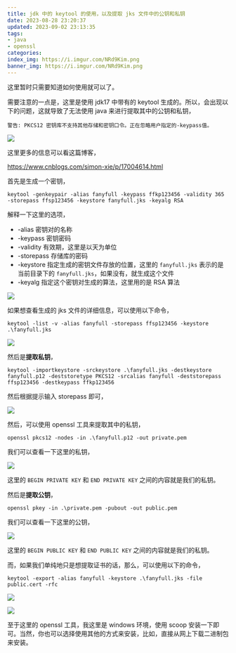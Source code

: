 ```yaml
---
title: jdk 中的 keytool 的使用，以及提取 jks 文件中的公钥和私钥
date: 2023-08-28 23:20:37
updated: 2023-09-02 23:13:35
tags:
- java
- openssl
categories:
index_img: https://i.imgur.com/NRd9Kim.png
banner_img: https://i.imgur.com/NRd9Kim.png
---
```


这里暂时只需要知道如何使用就可以了。

需要注意的一点是，这里是使用 jdk17 中带有的 keytool 生成的。所以，会出现以下的问题，这就导致了无法使用 java 来进行提取其中的公钥和私钥，

```shell
警告: PKCS12 密钥库不支持其他存储和密钥口令。正在忽略用户指定的-keypass值。
```

![](https://i.imgur.com/qkJdJi4.png)

这里更多的信息可以看这篇博客，

<https://www.cnblogs.com/simon-xie/p/17004614.html>

首先是生成一个密钥，

```shell
keytool -genkeypair -alias fanyfull -keypass ffkp123456 -validity 365 -storepass ffsp123456 -keystore fanyfull.jks -keyalg RSA
```

解释一下这里的选项，

- -alias 密钥对的名称
- -keypass 密钥密码
- -validity 有效期，这里是以天为单位
- -storepass 存储库的密码
- -keystore 指定生成的密钥文件存放的位置，这里的 `fanyfull.jks` 表示的是当前目录下的 `fanyfull.jks`，如果没有，就生成这个文件
- -keyalg 指定这个密钥对生成的算法，这里用的是 RSA 算法

![](https://i.imgur.com/VTrCi70.png)

如果想查看生成的 jks 文件的详细信息，可以使用以下命令，

```shell
keytool -list -v -alias fanyfull -storepass ffsp123456 -keystore .\fanyfull.jks
```

![](https://i.imgur.com/1o4lQ2y.png)

然后是**提取私钥**，

```shell
keytool -importkeystore -srckeystore .\fanyfull.jks -destkeystore fanyfull.p12 -deststoretype PKCS12 -srcalias fanyfull -deststorepass ffsp123456 -destkeypass ffkp123456
```

然后根据提示输入 storepass 即可，

![](https://i.imgur.com/Bxf0Nqs.png)

然后，可以使用 openssl 工具来提取其中的私钥，

```shell
openssl pkcs12 -nodes -in .\fanyfull.p12 -out private.pem
```

我们可以查看一下这里的私钥，

![](https://i.imgur.com/iHmEnD6.png)

这里的 `BEGIN PRIVATE KEY` 和 `END PRIVATE KEY` 之间的内容就是我们的私钥。

然后是**提取公钥**，

```shell
openssl pkey -in .\private.pem -pubout -out public.pem
```

我们可以查看一下这里的公钥，

![](https://i.imgur.com/b8aO9q3.png)

这里的 `BEGIN PUBLIC KEY` 和 `END PUBLIC KEY` 之间的内容就是我们的私钥。

而，如果我们单纯地只是想提取证书的话，那么，可以使用以下的命令，

```shell
keytool -export -alias fanyfull -keystore .\fanyfull.jks -file public.cert -rfc
```

![](https://i.imgur.com/Suy4j2A.png)

![](https://i.imgur.com/HcGr7m8.png)

至于这里的 openssl 工具，我这里是 windows 环境，使用 scoop 安装一下即可。当然，你也可以选择使用其他的方式来安装，比如，直接从网上下载二进制包来安装。

